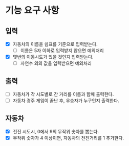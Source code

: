 # 기능 요구 사항

## 입력
- [x] 자동차의 이름을 쉼표를 기준으로 입력받는다.
  - [ ] 이름은 5자 이하로 입력받지 않으면 예외처리
- [x] 몇번의 이동시도가 있을 것인지 입력받는다.
  - [ ] 자연수 외의 값을 입력받으면 예외처리 

## 출력
- [ ] 자동차가 각 시도별로 간 거리를 이름과 함께 출력한다.
- [ ] 자동차 경주 게임이 끝난 후, 우승자가 누구인지 출력한다.

## 자동차
- [x] 전진 시도시, 0에서 9의 무작위 숫자를 뽑는다.
- [x] 무작위 숫자가 4 이상이면, 자동차의 전진거리를 1 추가한다.
